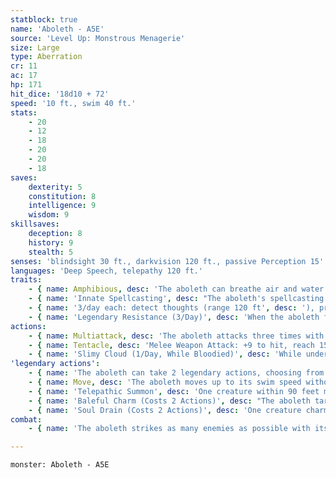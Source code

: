 ```yaml
---
statblock: true
name: 'Aboleth - A5E'
source: 'Level Up: Monstrous Menagerie'
size: Large
type: Aberration
cr: 11
ac: 17
hp: 171
hit_dice: '18d10 + 72'
speed: '10 ft., swim 40 ft.'
stats:
    - 20
    - 12
    - 18
    - 20
    - 20
    - 18
saves:
    dexterity: 5
    constitution: 8
    intelligence: 9
    wisdom: 9
skillsaves:
    deception: 8
    history: 9
    stealth: 5
senses: 'blindsight 30 ft., darkvision 120 ft., passive Perception 15'
languages: 'Deep Speech, telepathy 120 ft.'
traits:
    - { name: Amphibious, desc: 'The aboleth can breathe air and water.' }
    - { name: 'Innate Spellcasting', desc: "The aboleth's spellcasting ability is Charisma (spell save DC 16). It can innately cast the following spells, requiring no components:" }
    - { name: '3/day each: detect thoughts (range 120 ft', desc: '), project image (range 1 mile), phantasmal force' }
    - { name: 'Legendary Resistance (3/Day)', desc: 'When the aboleth fails a saving throw, it can choose to succeed instead. When it does so, one of its eyes flashes with green light and then turns dull black. Once all 3 of its eyes are black, it is blind beyond the range of its blindsight until it finishes a long rest.' }
actions:
    - { name: Multiattack, desc: 'The aboleth attacks three times with its tentacle.' }
    - { name: Tentacle, desc: 'Melee Weapon Attack: +9 to hit, reach 15 ft., one target. Hit: 19 (4d6 + 5) bludgeoning damage. The aboleth can choose instead to deal 0 damage. If the target is a creature, it makes a DC 16 Constitution saving throw. On a failure, it contracts a disease called the Sea Change. On a success, it is immune to this disease for 24 hours. While affected by this disease, the target has disadvantage on Wisdom saving throws. After 1 hour, the target grows gills, it can breathe water, its skin becomes slimy, and it begins to suffocate if it goes 12 hours without being immersed in water for at least 1 hour. This disease can be removed with a disease-removing spell cast with at least a 4th-level spell slot, and it ends 24 hours after the aboleth dies.' }
    - { name: 'Slimy Cloud (1/Day, While Bloodied)', desc: 'While underwater, the aboleth exudes a cloud of inky slime in a 30-foot-radius sphere. Each non-aboleth creature in the area when the cloud appears makes a DC 16 Constitution saving throw. On a failure, it takes 44 (8d10) poison damage and is poisoned for 1 minute. The slime extends around corners, and the area is heavily obscured for 1 minute or until a strong current dissipates the cloud.' }
'legendary actions':
    - { name: 'The aboleth can take 2 legendary actions, choosing from the options below', desc: "Only one legendary action can be used at a time and only at the end of another creature's turn. It regains spent legendary actions at the start of its turn." }
    - { name: Move, desc: 'The aboleth moves up to its swim speed without provoking opportunity attacks.' }
    - { name: 'Telepathic Summon', desc: 'One creature within 90 feet makes a DC 16 Wisdom saving throw. On a failure, it must use its reaction, if available, to move up to its speed toward the aboleth by the most direct route that avoids hazards, not avoiding opportunity attacks. This is a magical charm effect.' }
    - { name: 'Baleful Charm (Costs 2 Actions)', desc: "The aboleth targets one creature within 60 feet that has contracted Sea Change. The target makes a DC 16 Wisdom saving throw. On a failure, it is magically charmed by the aboleth until the aboleth dies. The target can repeat this saving throw every 24 hours and when it takes damage from the aboleth or the aboleth's allies. While charmed in this way, the target can communicate telepathically with the aboleth over any distance and it follows the aboleth's orders." }
    - { name: 'Soul Drain (Costs 2 Actions)', desc: 'One creature charmed by the aboleth takes 22 (4d10) psychic damage, and the aboleth regains hit points equal to the damage dealt.' }
combat:
    - { name: 'The aboleth strikes as many enemies as possible with its tentacles in order to infect them with the Sea Change, and then uses Baleful Charm on the biggest threats', desc: 'When hurt, it uses Slimy Cloud and escapes through a hidden exit. Its thralls sacrifice themselves to cover its retreat.' }

---
```

```statblock
monster: Aboleth - A5E
```
